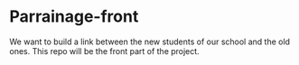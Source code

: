 # Parrainage-front
We want to build a link between the new students of our school and the old ones. This repo will be the front part of the project.
